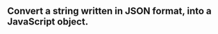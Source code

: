 <!DOCTYPE html>
<html>
<body>

<h2>Convert a string written in JSON format, into a JavaScript object.</h2>

<p id="demo"></p>

<script>
var myJSON = '{"name":"John", "age":31, "city":"New York"}';
 
var myObj = JSON.parse(myJSON);
document.getElementById("demo").innerHTML = myObj.name;
</script>

</body>
</html>
